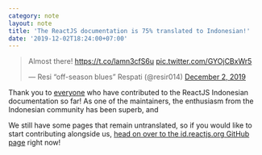 ```yaml
---
category: note
layout: note
title: 'The ReactJS documentation is 75% translated to Indonesian!'
date: '2019-12-02T18:24:00+07:00'
---
```


<blockquote class="twitter-tweet"><p lang="en" dir="ltr">Almost there! <a href="https://t.co/lamn3cfS6u">https://t.co/lamn3cfS6u</a> <a href="https://t.co/GYOjCBxWr5">pic.twitter.com/GYOjCBxWr5</a></p>&mdash; Resi “off-season blues” Respati (@resir014) <a href="https://twitter.com/resir014/status/1201459326218489856?ref_src=twsrc%5Etfw">December 2, 2019</a></blockquote> <script async src="https://platform.twitter.com/widgets.js" charset="utf-8"></script>

Thank you to [everyone](https://github.com/reactjs/id.reactjs.org/issues/1) who have contributed to the ReactJS Indonesian documentation so far! As one of the maintainers, the enthusiasm from the Indonesian community has been superb, and

We still have some pages that remain untranslated, so if you would like to start contributing alongside us, [head on over to the id.reactjs.org GitHub page](https://github.com/reactjs/id.reactjs.org/issues/1) right now!

